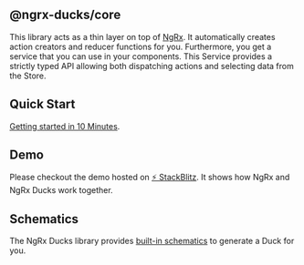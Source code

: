 ## @ngrx-ducks/core

This library acts as a thin layer on top of [NgRx](https://ngrx.io).
It automatically creates action creators and reducer functions for you.
Furthermore, you get a service that you can use in your components.
This Service provides a strictly typed API allowing both dispatching actions and
selecting data from the Store.

## Quick Start

[Getting started in 10 Minutes](https://co-it.gitbook.io/ngrx-ducks/ngrx-ducks-core/guides/quick-start).

## Demo

Please checkout the demo hosted on <a href="https://stackblitz.com/edit/ngrx-ducks-13?embed=1&file=src/app/counter/store/counter/counter.store.ts" target="_blank">⚡️ StackBlitz</a>.
It shows how NgRx and NgRx Ducks work together.

## Schematics

The NgRx Ducks library provides [built-in schematics][1] to generate a Duck for you.

[1]: https://github.com/co-IT/ngrx-ducks/blob/main/libs/schematics
